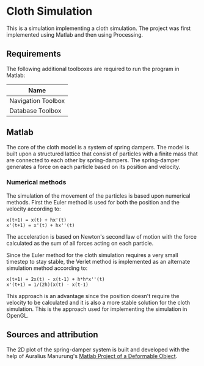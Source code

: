 # Cloth Simulation
This is a simulation implementing a cloth simulation. The project was first implemented using Matlab and then using Processing. 

## Requirements

The following additional toolboxes are required to run the program in Matlab:

| Name                                    | 
| --------------------------------------- | 
| Navigation Toolbox                      | 
| Database Toolbox                        |


## Matlab

The core of the cloth model is a system of spring dampers. The model is built upon a structured lattice that consist of particles with a finite mass that are connected to each other by spring-dampers. The spring-damper generates a force on each particle based on its position and velocity. 

### Numerical methods

The simulation of the movement of the particles is based upon numerical methods. First the Euler method is used for both the position and the velocity according to: 

```
x(t+1) = x(t) + hx'(t)
x'(t+1) = x'(t) + hx''(t)
```

The acceleration is based on Newton's second law of motion with the force calculated as the sum of all forces acting on each particle.

Since the Euler method for the cloth simulation requires a very small timestep to stay stable, the Verlet method is implemented as an alternate simulation method according to: 
```
x(t+1) = 2x(t) - x(t-1) + h*h*x''(t)
x'(t+1) = 1/(2h)(x(t) - x(t-1)
```
This approach is an advantage since the position doesn't require the velocity to be calculated and it is also a more stable solution for the cloth simulation. This is the approach used for implementing the simulation in OpenGL. 

## Sources and attribution

The 2D plot of the spring-damper system is built and developed with the help of Auralius Manurung's [Matlab Project of a Deformable Object](https://www.mathworks.com/matlabcentral/fileexchange/52931-deformable-object-with-interconnected-mass-spring-damper).

